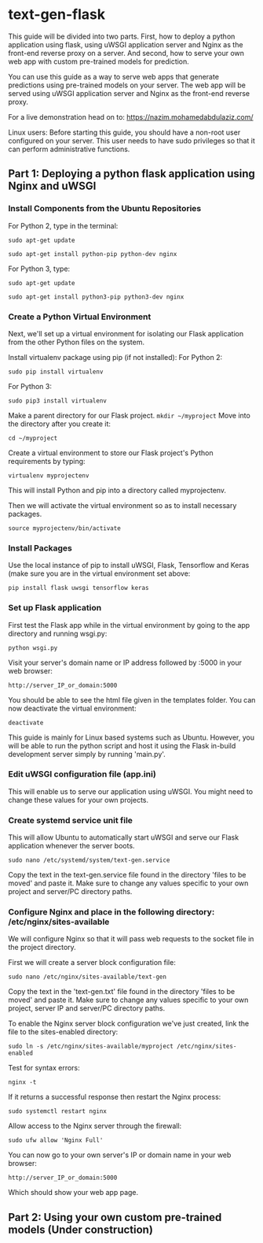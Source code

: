 # text-gen-flask
This guide will be divided into two parts. First, how to deploy a python application using flask, using uWSGI application server and Nginx as the front-end reverse proxy on a server. And second, how to serve your own web app with custom pre-trained models for prediction.

You can use this guide as a way to serve web apps that generate predictions using pre-trained models on your server. The web app will be served using uWSGI application server and Nginx as the front-end reverse proxy.

For a live demonstration head on to: https://nazim.mohamedabdulaziz.com/

Linux users: Before starting this guide, you should have a non-root user configured on your server. This user needs to have sudo privileges so that it can perform administrative functions.

## Part 1: Deploying a python flask application using Nginx and uWSGI

### Install Components from the Ubuntu Repositories
For Python 2, type in the terminal:
```
sudo apt-get update
```
```
sudo apt-get install python-pip python-dev nginx
```

For Python 3, type:
```
sudo apt-get update
```
```
sudo apt-get install python3-pip python3-dev nginx
```

### Create a Python Virtual Environment
Next, we'll set up a virtual environment for isolating our Flask application from the other Python files on the system.

Install virtualenv package using pip (if not installed):
For Python 2:
```
sudo pip install virtualenv
```
For Python 3:
```
sudo pip3 install virtualenv
```

Make a parent directory for our Flask project. 
```mkdir ~/myproject```
Move into the directory after you create it:
```
cd ~/myproject
```

Create a virtual environment to store our Flask project's Python requirements by typing:
```
virtualenv myprojectenv
```

This will install Python and pip into a directory called myprojectenv. 

Then we will activate the virtual environment so as to install necessary packages.
```
source myprojectenv/bin/activate
```

### Install Packages
Use the local instance of pip to install uWSGI, Flask, Tensorflow and Keras (make sure you are in the virtual environment set above:
```
pip install flask uwsgi tensorflow keras
```

### Set up Flask application
First test the Flask app while in the virtual environment by going to the app directory and running wsgi.py:
```
python wsgi.py
```

Visit your server's domain name or IP address followed by :5000 in your web browser:
```
http://server_IP_or_domain:5000
```

You should be able to see the html file given in the templates folder. You can now deactivate the virtual environment:
```
deactivate
```
This guide is mainly for Linux based systems such as Ubuntu. However, you will be able to run the python script and host it using the Flask in-build development server simply by running 'main.py'.

### Edit uWSGI configuration file (app.ini)

This will enable us to serve our application using uWSGI. You might need to change these values for your own projects.

### Create systemd service unit file 
This will allow Ubuntu to automatically start uWSGI and serve our Flask application whenever the server boots. 

```
sudo nano /etc/systemd/system/text-gen.service
```

Copy the text in the text-gen.service file found in the directory 'files to be moved' and paste it. Make sure to change any values specific to your own project and server/PC directory paths.

### Configure Nginx and place in the following directory: /etc/nginx/sites-available

We will configure Nginx so that it will pass web requests to the socket file in the project directory.

First we will create a server block configuration file:
```
sudo nano /etc/nginx/sites-available/text-gen
```

Copy the text in the 'text-gen.txt' file found in the directory 'files to be moved' and paste it. Make sure to change any values specific to your own project, server IP and server/PC directory paths.

To enable the Nginx server block configuration we've just created, link the file to the sites-enabled directory:
```
sudo ln -s /etc/nginx/sites-available/myproject /etc/nginx/sites-enabled
```

Test for syntax errors:
```
nginx -t
```

If it returns a successful response then restart the Nginx process:
```
sudo systemctl restart nginx
```

Allow access to the Nginx server through the firewall:
```
sudo ufw allow 'Nginx Full'
```

You can now go to your own server's IP or domain name in your web browser:
```
http://server_IP_or_domain:5000
```

Which should show your web app page.

## Part 2: Using your own custom pre-trained models (Under construction)
